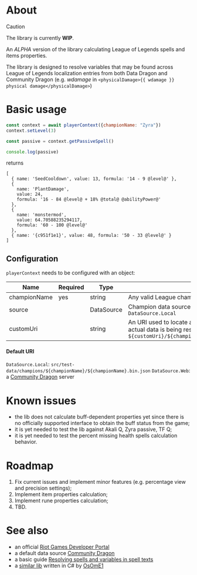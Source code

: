 # About

> [!CAUTION]
> The library is currently **WIP**.

An *ALPHA* version of the library calculating League of Legends spells and items properties.

The library is designed to resolve variables that may be found across League of Legends localization entries from both Data Dragon and Community Dragon (e.g. *wdamage* in `<physicalDamage>{{ wdamage }} physical damage</physicalDamage>`)

# Basic usage

```js
const context = await playerContext({championName: "Zyra"})
context.setLevel(3)

const passive = context.getPassiveSpell()

console.log(passive)
```

returns

```
[
  { name: 'SeedCooldown', value: 13, formula: '14 - 9 @level@' },
  {
    name: 'PlantDamage',
    value: 24,
    formula: '16 - 84 @level@ + 18% @total@ @abilityPower@'
  },
  {
    name: 'monstermod',
    value: 64.70588235294117,
    formula: '60 - 100 @level@'
  },
  { name: '{c951f1e1}', value: 48, formula: '50 - 33 @level@' }
]
```

## Configuration

`playerContext` needs to be configured with an object: 

| Name         | Required | Type       | Description | Default
| ------------ | -------- | ---------- | ----------- |  ------- 
| championName | yes      | string     | Any valid League champion name
| source       |          | DataSource | Champion data source. Available values: `DataSource.Web`, `DataSource.Local` | `DataSource.Web`
| customUri    |          | string     | An URI used to locate a champion data. A path to the actual data is being resolved as `${customUri}/${championName}/${championName}.bin.json` | `""`

#### Default URI

`DataSource.Local`: `src/test-data/champions/${championName}/${championName}.bin.json`
`DataSource.Web`: a [Community Dragon](https://www.communitydragon.org/) server

# Known issues

- the lib does not calculate buff-dependent properties yet since there is no officially supported interface to obtain the buff status from the game;
- it is yet needed to test the lib against Akali Q, Zyra passive, TF Q;
- it is yet needed to test the percent missing health spells calculation behavior.

# Roadmap

1) Fix current issues and implement minor features (e.g. percentage view and precision settings);
2) Implement item properties calculation;
3) Implement rune properties calculation;
4) TBD.


# See also

- an official [Riot Games Developer Portal](https://developer.riotgames.com/)
- a default data source [Community Dragon](https://www.communitydragon.org/)
- a basic guide [Resolving spells and variables in spell texts](https://hextechdocs.dev/resolving-variables-in-spell-textsa/)
- a [similar lib](https://github.com/OsOmE1/leaguebuilder) written in C# by [OsOmE1](https://github.com/OsOmE1)